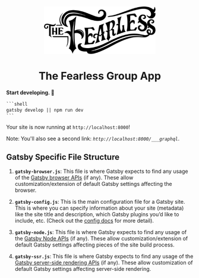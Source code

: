 <p align="center">
  <a href="https://www.POPULATETHIS.com.au"> 
    <img alt="Fearless" src="src/images/fearless-logo.svg" width="300" />
  </a>
</p>
<h1 align="center">
  The Fearless Group App
</h1>

**Start developing. 🚀**

    ```shell
    gatsby develop || npm run dev
    ```

  Your site is now running at `http://localhost:8000`!
    
  Note: You'll also see a second link: _`http://localhost:8000/___graphql`_.

## Gatsby Specific File Structure

1.  **`gatsby-browser.js`**: This file is where Gatsby expects to find any usage of the [Gatsby browser APIs](https://www.gatsbyjs.org/docs/browser-apis/) (if any). These allow customization/extension of default Gatsby settings affecting the browser.

2.  **`gatsby-config.js`**: This is the main configuration file for a Gatsby site. This is where you can specify information about your site (metadata) like the site title and description, which Gatsby plugins you’d like to include, etc. (Check out the [config docs](https://www.gatsbyjs.org/docs/gatsby-config/) for more detail).

3.  **`gatsby-node.js`**: This file is where Gatsby expects to find any usage of the [Gatsby Node APIs](https://www.gatsbyjs.org/docs/node-apis/) (if any). These allow customization/extension of default Gatsby settings affecting pieces of the site build process.

4.  **`gatsby-ssr.js`**: This file is where Gatsby expects to find any usage of the [Gatsby server-side rendering APIs](https://www.gatsbyjs.org/docs/ssr-apis/) (if any). These allow customization of default Gatsby settings affecting server-side rendering.